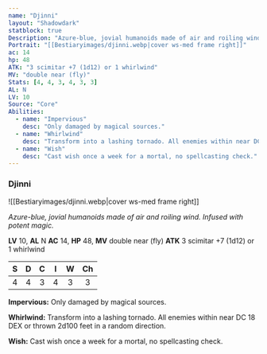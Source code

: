 ```yaml
---
name: "Djinni"
layout: "Shadowdark"
statblock: true
Description: "Azure-blue, jovial humanoids made of air and roiling wind. Infused with potent magic."
Portrait: "[[Bestiaryimages/djinni.webp|cover ws-med frame right]]"
ac: 14
hp: 48
ATK: "3 scimitar +7 (1d12) or 1 whirlwind"
MV: "double near (fly)"
Stats: [4, 4, 3, 4, 3, 3]
AL: N
LV: 10
Source: "Core"
Abilities:
  - name: "Impervious"
    desc: "Only damaged by magical sources."
  - name: "Whirlwind"
    desc: "Transform into a lashing tornado. All enemies within near DC 18 DEX or thrown 2d100 feet in a random direction."
  - name: "Wish"
    desc: "Cast wish once a week for a mortal, no spellcasting check."
---
```


### Djinni

![[Bestiaryimages/djinni.webp|cover ws-med frame right]]

_Azure-blue, jovial humanoids made of air and roiling wind. Infused with potent magic._

**LV** 10, **AL** N
**AC** 14, **HP** 48, **MV** double near (fly)
**ATK** 3 scimitar +7 (1d12) or 1 whirlwind

|  S  |  D  |  C  |  I  |  W  |  Ch  |
|:---:|:---:|:---:|:---:|:---:|:----:|
| 4 | 4 | 3 | 4 | 3 | 3 |

**Impervious:** Only damaged by magical sources.

**Whirlwind:** Transform into a lashing tornado. All enemies within near DC 18 DEX or thrown 2d100 feet in a random direction.

**Wish:** Cast wish once a week for a mortal, no spellcasting check.

